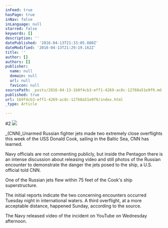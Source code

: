 ```yaml
---
inFeed: true
hasPage: true
inNav: false
inLanguage: null
starred: false
keywords: []
description: ''
datePublished: '2016-04-13T21:33:05.880Z'
dateModified: '2016-04-13T21:29:19.162Z'
title: ''
author: []
authors: []
publisher:
  name: null
  domain: null
  url: null
  favicon: null
sourcePath: _posts/2016-04-13-1b9f4cb3-eff1-4269-ac8c-12768a51e9f9.md
published: true
url: 1b9f4cb3-eff1-4269-ac8c-12768a51e9f9/index.html
_type: Article

---
```

\#2
![](https://the-grid-user-content.s3-us-west-2.amazonaws.com/65a3dfca-f4cf-4f58-be58-d4136394c720.jpg)

_(CNN)_Unarmed Russian fighter jets made two extremely close overflights this week of the USS Donald Cook, sailing in the Baltic Sea, CNN has learned.

Navy officials are not commenting publicly, but inside the Pentagon there is an intense discussion about releasing video and still photos of the Russian encounter to demonstrate the danger the jets posed to the ship, a U.S. official told CNN.

One of the Russian jets flew within 75 feet of the Cook's ship superstructure.

The initial reports indicate the two concerning encounters occurred Tuesday night in international waters. A third overflight, at a more acceptable distance, happened Sunday, according to the source.

The Navy released video of the incident on YouTube on Wednesday afternoon.